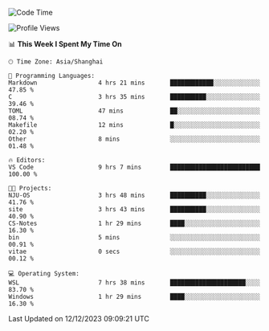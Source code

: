 <!--START_SECTION:waka-->
![Code Time](http://img.shields.io/badge/Code%20Time-1%2C430%20hrs%2026%20mins-blue)

![Profile Views](http://img.shields.io/badge/Profile%20Views-1-blue)

📊 **This Week I Spent My Time On** 

```text
🕑︎ Time Zone: Asia/Shanghai

💬 Programming Languages: 
Markdown                 4 hrs 21 mins       ████████████░░░░░░░░░░░░░   47.85 % 
C                        3 hrs 35 mins       ██████████░░░░░░░░░░░░░░░   39.46 % 
TOML                     47 mins             ██░░░░░░░░░░░░░░░░░░░░░░░   08.74 % 
Makefile                 12 mins             █░░░░░░░░░░░░░░░░░░░░░░░░   02.20 % 
Other                    8 mins              ░░░░░░░░░░░░░░░░░░░░░░░░░   01.48 % 

🔥 Editors: 
VS Code                  9 hrs 7 mins        █████████████████████████   100.00 % 

🐱‍💻 Projects: 
NJU-OS                   3 hrs 48 mins       ██████████░░░░░░░░░░░░░░░   41.76 % 
site                     3 hrs 43 mins       ██████████░░░░░░░░░░░░░░░   40.90 % 
CS-Notes                 1 hr 29 mins        ████░░░░░░░░░░░░░░░░░░░░░   16.30 % 
bin                      5 mins              ░░░░░░░░░░░░░░░░░░░░░░░░░   00.91 % 
vitae                    0 secs              ░░░░░░░░░░░░░░░░░░░░░░░░░   00.12 % 

💻 Operating System: 
WSL                      7 hrs 38 mins       █████████████████████░░░░   83.70 % 
Windows                  1 hr 29 mins        ████░░░░░░░░░░░░░░░░░░░░░   16.30 % 
```


 Last Updated on 12/12/2023 09:09:21 UTC
<!--END_SECTION:waka-->